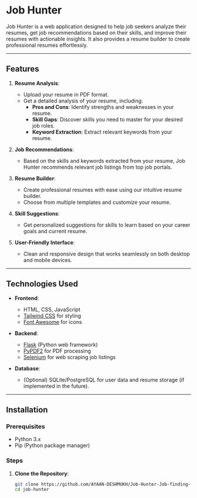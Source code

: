# Job Hunter

Job Hunter is a web application designed to help job seekers analyze their resumes, get job recommendations based on their skills, and improve their resumes with actionable insights. It also provides a resume builder to create professional resumes effortlessly.

---

## Features

1. **Resume Analysis**:
   - Upload your resume in PDF format.
   - Get a detailed analysis of your resume, including:
     - **Pros and Cons**: Identify strengths and weaknesses in your resume.
     - **Skill Gaps**: Discover skills you need to master for your desired job roles.
     - **Keyword Extraction**: Extract relevant keywords from your resume.

2. **Job Recommendations**:
   - Based on the skills and keywords extracted from your resume, Job Hunter recommends relevant job listings from top job portals.

3. **Resume Builder**:
   - Create professional resumes with ease using our intuitive resume builder.
   - Choose from multiple templates and customize your resume.

4. **Skill Suggestions**:
   - Get personalized suggestions for skills to learn based on your career goals and current resume.

5. **User-Friendly Interface**:
   - Clean and responsive design that works seamlessly on both desktop and mobile devices.

---

## Technologies Used

- **Frontend**:
  - HTML, CSS, JavaScript
  - [Tailwind CSS](https://tailwindcss.com/) for styling
  - [Font Awesome](https://fontawesome.com/) for icons

- **Backend**:
  - [Flask](https://flask.palletsprojects.com/) (Python web framework)
  - [PyPDF2](https://pypi.org/project/PyPDF2/) for PDF processing
  - [Selenium](https://www.selenium.dev/) for web scraping job listings

- **Database**:
  - (Optional) SQLite/PostgreSQL for user data and resume storage (if implemented in the future).

---

## Installation

### Prerequisites
- Python 3.x
- Pip (Python package manager)

### Steps
1. **Clone the Repository**:
   ```bash
   git clone https://github.com/AYAAN-DESHMUKH/Job-Hunter-Job-finding-website-.git
   cd job-hunter
